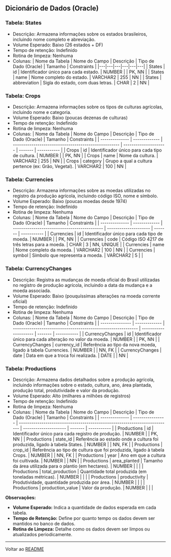 ## Dicionário de Dados (Oracle)

### Tabela: States

- Descrição: Armazena informações sobre os estados brasileiros, incluindo nome completo e abreviação.
- Volume Esperado: Baixo (26 estados + DF)
- Tempo de retenção: Indefinido 
- Rotina de limpeza: Nenhuma
- Colunas:
  | Nome da Tabela | Nome do Campo | Descrição | Tipo de Dado (Oracle) | Tamanho | Constraints |
  |---|---|---|---|---|---|
  | States | id | Identificador único para cada estado. | NUMBER | | PK, NN |
  | States | name | Nome completo do estado. | VARCHAR2 | 255 | NN |
  | States | abbreviation | Sigla do estado, com duas letras. | CHAR | 2 | NN |

### Tabela: Crops

- Descrição: Armazena informações sobre os tipos de culturas agrícolas, incluindo nome e categoria.
- Volume Esperado: Baixo (poucas dezenas de culturas)
- Tempo de retenção: Indefinido
- Rotina de limpeza: Nenhuma
- Colunas:
    | Nome da Tabela | Nome do Campo | Descrição                                            | Tipo de Dado (Oracle) | Tamanho | Constraints |
    | -------------- | ------------- | ---------------------------------------------------- | --------------------- | ------- | ----------- |
    | Crops          | id            | Identificador único para cada tipo de cultura.       | NUMBER                |         | PK, NN      |
    | Crops          | name          | Nome da cultura.                                     | VARCHAR2              | 255     | NN          |
    | Crops          | category      | Grupo a qual a cultura pertence (ex: Grão, Vegetal). | VARCHAR2              | 100     | NN          |

### Tabela: Currencies

- Descrição: Armazena informações sobre as moedas utilizadas no registro da produção agrícola, incluindo código ISO, nome e símbolo.
- Volume Esperado: Baixo (poucas moedas desde 1974)
- Tempo de retenção: Indefinido
- Rotina de limpeza: Nenhuma
- Colunas:
    | Nome da Tabela | Nome do Campo | Descrição                                    | Tipo de Dado (Oracle) | Tamanho | Constraints |
    | -------------- | ------------- | -------------------------------------------- | --------------------- | ------- | ----------- |
    | Currencies     | id            | Identificador único para cada tipo de moeda. | NUMBER                |         | PK, NN      |
    | Currencies     | code          | Código ISO 4217 de três letras para a moeda. | CHAR                  | 3       | NN, UNIQUE  |
    | Currencies     | name          | Nome completo da moeda.                      | VARCHAR2              | 100     | NN          |
    | Currencies     | symbol        | Símbolo que representa a moeda.              | VARCHAR2              | 5       |             |

### Tabela: CurrencyChanges

- Descrição: Registra as mudanças de moeda oficial do Brasil utilizadas no registro de produção agrícola, incluindo a data da mudança e a moeda associada.
- Volume Esperado: Baixo (pouquíssimas alterações na moeda corrente oficial)
- Tempo de retenção: Indefinido
- Rotina de limpeza: Nenhuma
- Colunas:
    | Nome da Tabela  | Nome do Campo | Descrição                                                     | Tipo de Dado (Oracle) | Tamanho | Constraints |
    | --------------- | ------------- | ------------------------------------------------------------- | --------------------- | ------- | ----------- |
    | CurrencyChanges | id            | Identificador único para cada alteração no valor da moeda.    | NUMBER                |         | PK, NN      |
    | CurrencyChanges | currency_id   | Referência ao tipo da nova moeda, ligado à tabela Currencies. | NUMBER                |         | NN, FK      |
    | CurrencyChanges | date          | Data em que a troca foi realizada.                            | DATE                  |         | NN          |

### Tabela: Productions

- Descrição: Armazena dados detalhados sobre a produção agrícola, incluindo informações sobre o estado, cultura, ano, área plantada, produção total, produtividade e valor da produção.
- Volume Esperado: Alto (milhares a milhões de registros)
- Tempo de retenção: Indefinido
- Rotina de limpeza: Nenhuma
- Colunas:
    | Nome da Tabela | Nome do Campo    | Descrição                                                                  | Tipo de Dado (Oracle) | Tamanho | Constraints |
    | -------------- | ---------------- | -------------------------------------------------------------------------- | --------------------- | ------- | ----------- |
    | Productions    | id               | Identificador único para cada registro de produção.                        | NUMBER                |         | PK, NN      |
    | Productions    | state_id         | Referência ao estado onde a cultura foi produzida, ligado à tabela States. | NUMBER                |         | NN, FK      |
    | Productions    | crop_id          | Referência ao tipo de cultura que foi produzida, ligado à tabela Crops.    | NUMBER                |         | NN, FK      |
    | Productions    | year             | Ano em que a cultura foi cultivada.                                        | NUMBER                |         | NN          |
    | Productions    | area_planted     | Tamanho da área utilizada para o plantio (em hectares).                    | NUMBER                |         |             |
    | Productions    | total_production | Quantidade total produzida (em toneladas métricas).                        | NUMBER                |         |             |
    | Productions    | productivity     | Produtividade, quantidade produzida por área.                              | NUMBER                |         |             |
    | Productions    | production_value | Valor da produção.                                                         | NUMBER                |         |             |

**Observações:**

* **Volume Esperado:** Indica a quantidade de dados esperada em cada tabela.
* **Tempo de Retenção:** Define por quanto tempo os dados devem ser mantidos no banco de dados. 
* **Rotina de Limpeza:** Detalhe como os dados devem ser limpos ou atualizados periodicamente.  

---

Voltar ao [README](/README.md)
